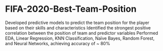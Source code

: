 # FIFA-2020-Best-Team-Position
Developed predictive models to predict the team position for the player based on their skills and characteristics Identified the strongest positive correlation between the position of team and predictor variables Performed EDA, Linear Regression, KNN Classification, Naïve Bayes, Random Forest, and Neural Networks, achieving accuracy of ~ 80%
